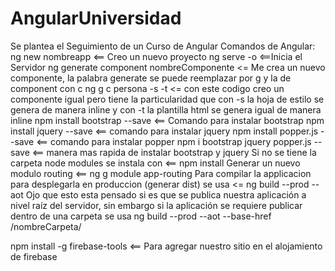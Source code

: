 # AngularUniversidad
Se plantea el Seguimiento de un Curso de Angular 
Comandos de Angular:
ng new nombreapp <== Creo un nuevo proyecto
ng serve -o <==Inicia el Servidor
ng generate component nombreComponente <= Me crea un nuevo componente, la palabra generate se puede reemplazar por g y la de component con c
ng g c persona -s -t  <= con este codigo creo un componente igual pero tiene la particularidad que con -s la hoja de estilo se genera de manera inline y 
con -t la plantilla html se genera igual de manera inline
npm install bootstrap --save <== Comando para instalar bootstrap
npm install jquery --save  <== comando para instalar jquery
npm install popper.js --save  <== comando para instalar popper
npm i bootstrap jquery popper.js --save  <== manera mas rapida de instalar bootstrap y jquery
Si no se tiene la carpeta node modules se instala con <== npm install
Generar un nuevo modulo routing <== ng g module app-routing
Para compilar la applicacion para desplegarla en  produccion (generar dist) se usa <= ng build --prod --aot Ojo que esto esta pensado
si es que se publica nuestra aplicación a nivel raíz del servidor, sin embargo si la aplicación se requiere publicar
dentro de una carpeta se usa ng build --prod --aot --base-href /nombreCarpeta/

npm install -g firebase-tools <== Para agregar nuestro sitio en el alojamiento de firebase
